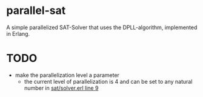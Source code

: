 # parallel-sat
A simple parallelized SAT-Solver that uses the DPLL-algorithm, implemented in Erlang.

# TODO
* make the parallelization level a parameter
  * the current level of parallelization is 4 and can be set to any natural number in [sat/solver.erl line 9](https://github.com/clashman/parallel-sat/blob/master/src/satsolver.erl#L9)
